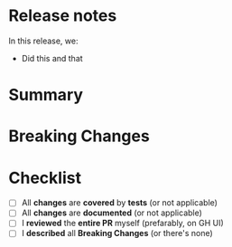 <!--
List the issues this PR closes (if any) in a bullet list format, e.g.:
- Closes #ABCD
- Closes #EFGH
-->

# Release notes

<!--
Use this only if this PR requires a mention in the Release
Notes Summary. Valuable features and critical fixes are good
examples. For everything else, please delete the whole section.
-->

In this release, we:

- Did this and that <!-- edit this text only -->

# Summary

<!--
Please write a summary of your changes and why you made them.
Not all PRs will be complex or substantial enough to require this
section, so you can remove it if you think it's unnecessary.
-->

# Breaking Changes

<!--
If the PR has breaking changes, please detail them in this section
and remove this comment.

Remove this section if there are no breaking changes.
-->

# Checklist

- [ ] All **changes** are **covered** by **tests** (or not applicable)
- [ ] All **changes** are **documented** (or not applicable)
- [ ] I **reviewed** the **entire PR** myself (prefarably, on GH UI)
- [ ] I **described** all **Breaking Changes** (or there's none)
